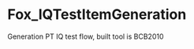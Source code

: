 Fox_IQTestItemGeneration
========================

Generation PT IQ test flow, built tool is BCB2010
